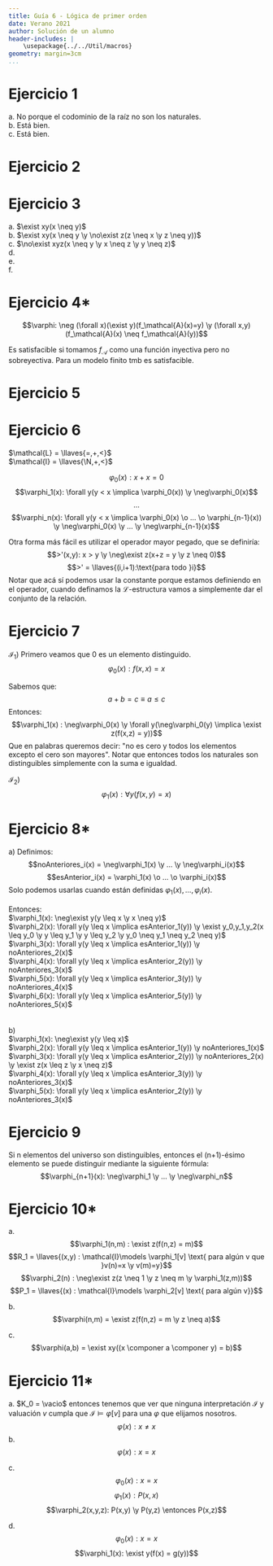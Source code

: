 ```yaml
---
title: Guía 6 - Lógica de primer orden
date: Verano 2021
author: Solución de un alumno
header-includes: |
    \usepackage{../../Util/macros}
geometry: margin=3cm
...
```


# Ejercicio 1
a. No porque el codominio de la raíz no son los naturales.  
b. Está bien.  
c. Está bien.  

# Ejercicio 2
# Ejercicio 3
a. $\exist xy(x \neq y)$  
b. $\exist xy(x \neq y \y \no\exist z(z \neq x \y z \neq y))$  
c. $\no\exist xyz(x \neq y \y x \neq z \y y \neq z)$  
d.  
e.  
f.
# Ejercicio 4*
$$\varphi: \neg (\forall x)(\exist y)(f_\mathcal{A}(x)=y) \y (\forall x,y)(f_\mathcal{A}(x) \neq f_\mathcal{A}(y))$$

Es satisfacible si tomamos $f_\mathcal{A}$ como una función inyectiva pero no sobreyectiva. Para un modelo finito tmb es satisfacible.

# Ejercicio 5

# Ejercicio 6
$\mathcal{L} = \llaves{=,+,<}$  
$\mathcal{I} = \llaves{\N,+,<}$

$$\varphi_0(x): x + x = 0$$
$$\varphi_1(x): \forall y(y < x \implica \varphi_0(x)) \y \neg\varphi_0(x)$$
$$...$$
$$\varphi_n(x): \forall y(y < x \implica \varphi_0(x) \o ... \o \varphi_{n-1}(x)) \y \neg\varphi_0(x) \y ... \y \neg\varphi_{n-1}(x)$$

Otra forma más fácil es utilizar el operador mayor pegado, que se definiría:
$$>'(x,y): x > y \y \neg\exist z(x+z = y \y z \neq 0)$$
$$>' = \llaves{(i,i+1):\text{para todo }i}$$
Notar que acá sí podemos usar la constante porque estamos definiendo en el operador, cuando definamos la $\mathcal{L}$-estructura vamos a simplemente dar el conjunto de la relación.
# Ejercicio 7
$\mathcal{I_1}$) Primero veamos que 0 es un elemento distinguido.   
$$\varphi_0(x) : f(x,x) = x$$  

Sabemos que:
$$a+b=c \equiv a \leq c$$
Entonces:
$$\varphi_1(x) : \neg\varphi_0(x) \y \forall y(\neg\varphi_0(y) \implica \exist z(f(x,z) = y))$$
Que en palabras queremos decir: "no es cero y todos los elementos excepto el cero son mayores". Notar que entonces todos los naturales son distinguibles simplemente con la suma e igualdad. 

$\mathcal{I_2}$)  
$$\varphi_1(x) : \forall y(f(x,y) = x)$$ 

# Ejercicio 8*
a) 
Definimos:
$$noAnteriores_i(x) = \neg\varphi_1(x) \y ... \y \neg\varphi_i(x)$$
$$esAnterior_i(x) = \varphi_1(x) \o ... \o \varphi_i(x)$$
Solo podemos usarlas cuando están definidas $\varphi_1(x), ..., \varphi_i(x)$.  
\
Entonces:  
$\varphi_1(x): \neg\exist y(y \leq x \y x \neq y)$  
$\varphi_2(x): \forall y(y \leq x \implica esAnterior_1(y)) \y \exist y_0,y_1,y_2(x \leq y_0 \y y \leq y_1 \y y \leq y_2 \y y_0 \neq y_1 \neq y_2 \neq y)$  
$\varphi_3(x): \forall y(y \leq x \implica esAnterior_1(y)) \y noAnteriores_2(x)$  
$\varphi_4(x): \forall y(y \leq x \implica esAnterior_2(y)) \y noAnteriores_3(x)$  
$\varphi_5(x): \forall y(y \leq x \implica esAnterior_3(y)) \y noAnteriores_4(x)$  
$\varphi_6(x): \forall y(y \leq x \implica esAnterior_5(y)) \y noAnteriores_5(x)$  
\
\
b)  
$\varphi_1(x): \neg\exist y(y \leq x)$  
$\varphi_2(x): \forall y(y \leq x \implica esAnterior_1(y)) \y noAnteriores_1(x)$  
$\varphi_3(x): \forall y(y \leq x \implica esAnterior_2(y)) \y noAnteriores_2(x) \y \exist z(x \leq z \y x \neq z)$  
$\varphi_4(x): \forall y(y \leq x \implica esAnterior_3(y)) \y noAnteriores_3(x)$  
$\varphi_5(x): \forall y(y \leq x \implica esAnterior_2(y)) \y noAnteriores_3(x)$  

# Ejercicio 9
Si n elementos del universo son distinguibles, entonces el (n+1)-ésimo elemento se puede distinguir mediante la siguiente fórmula: 
$$\varphi_{n+1}(x): \neg\varphi_1 \y ... \y \neg\varphi_n$$

# Ejercicio 10*
a.
$$\varphi_1(n,m) : \exist z(f(n,z) = m)$$
$$R_1 = \llaves{(x,y) : \mathcal{I}\models \varphi_1[v] \text{ para algún v que }v(n)=x \y v(m)=y}$$
$$\varphi_2(n) : \neg\exist z(z \neq 1 \y z \neq m \y \varphi_1(z,m))$$
$$P_1 = \llaves{(x) : \mathcal{I}\models \varphi_2[v] \text{ para algún v}}$$

b.
$$\varphi(n,m) = \exist z(f(n,z) = m \y z \neq a)$$

c.
$$\varphi(a,b) = \exist xy((x \componer a \componer y) = b)$$

# Ejercicio 11*
a. $K_0 = \vacio$ entonces tenemos que ver que ninguna interpretación $\mathcal{I}$ y valuación $v$ cumpla que $\mathcal{I} \models \varphi[v]$ para una $\varphi$ que elijamos nosotros.   
$$\varphi(x): x \neq x$$
b.  
$$\varphi(x): x = x$$

c.  
$$\varphi_0(x): x = x$$
$$\varphi_1(x): P(x,x)$$
$$\varphi_2(x,y,z): P(x,y) \y P(y,z) \entonces P(x,z)$$

d.
$$\varphi_0(x): x = x$$
$$\varphi_1(x): \exist y(f(x) = g(y))$$